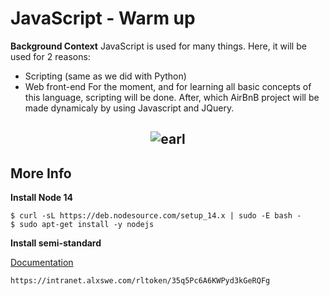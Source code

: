 # JavaScript - Warm up

**Background Context**
JavaScript is used for many things. Here, it will be used for 2 reasons:
- Scripting (same as we did with Python)
- Web front-end
For the moment, and for learning all basic concepts of this language, scripting will be done. After, which AirBnB project will be made dynamicaly by using Javascript and JQuery.
## <p align="center">![earl](https://github.com/the1Riddle/alx-higher_level_programming/assets/125451537/561f7e25-1093-4c5e-acee-1f332d086647)</p>

More Info
-------------------------

**Install Node 14**

	$ curl -sL https://deb.nodesource.com/setup_14.x | sudo -E bash -
	$ sudo apt-get install -y nodejs

**Install semi-standard**

[Documentation](https://intranet.alxswe.com/rltoken/35q5Pc6A6KWPyd3kGeRQFg)

	https://intranet.alxswe.com/rltoken/35q5Pc6A6KWPyd3kGeRQFg
